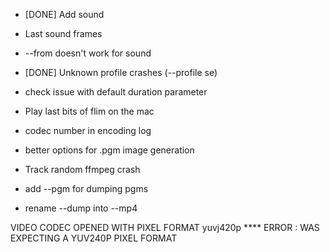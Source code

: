 * [DONE] Add sound
* Last sound frames
* --from doesn't work for sound
* [DONE] Unknown profile crashes (--profile se)
* check issue with default duration parameter
* Play last bits of flim on the mac
* codec number in encoding log
* better options for .pgm image generation
* Track random ffmpeg crash

* add --pgm for dumping pgms
* rename --dump into --mp4


VIDEO CODEC OPENED WITH PIXEL FORMAT yuvj420p
**** ERROR : WAS EXPECTING A YUV240P PIXEL FORMAT

